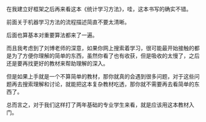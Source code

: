 在我建立好框架之后再来看这本《统计学习方法》，哇，这本书写的确实不错。

前面关于机器学习方法的流程描述简直不要太清晰。

后面也算基本对重要算法都来了一遍。

而且我考虑到了刘博老师的深意，如果你网上搜索着学习，很可能最开始接触的都是为了方便你理解的简单的东西，虽然你看了也有收获，但是吸收的太慢了，之后还是要再找更好的教材来帮助理解的深入。

但是如果上手就是一个不算简单的教材，那你就真的会遇到很多问题，对于这些问题再去搜索理解和讨论，就能把这本复杂教材吃透，那你就不需要再去看简单的东西了。

总而言之，对于我们这样打了两年基础的专业学生来看，就是应该用这本教材入门。

